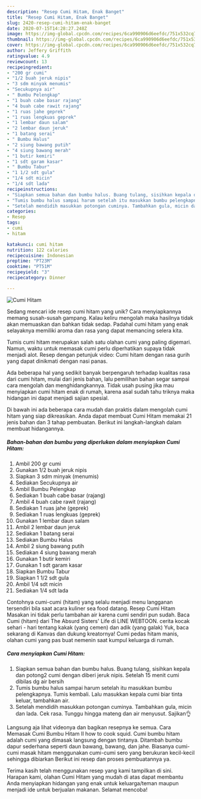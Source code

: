 ```yaml
---
description: "Resep Cumi Hitam, Enak Banget"
title: "Resep Cumi Hitam, Enak Banget"
slug: 2420-resep-cumi-hitam-enak-banget
date: 2020-07-15T14:28:27.248Z
image: https://img-global.cpcdn.com/recipes/6ca990906d6eefdc/751x532cq70/cumi-hitam-foto-resep-utama.jpg
thumbnail: https://img-global.cpcdn.com/recipes/6ca990906d6eefdc/751x532cq70/cumi-hitam-foto-resep-utama.jpg
cover: https://img-global.cpcdn.com/recipes/6ca990906d6eefdc/751x532cq70/cumi-hitam-foto-resep-utama.jpg
author: Jeffery Griffith
ratingvalue: 4.9
reviewcount: 13
recipeingredient:
- "200 gr cumi"
- "1/2 buah jeruk nipis"
- "3 sdm minyak menumis"
- "Secukupnya air"
- " Bumbu Pelengkap"
- "1 buah cabe basar rajang"
- "4 buah cabe rawit rajang"
- "1 ruas jahe geprek"
- "1 ruas lengkuas geprek"
- "1 lembar daun salam"
- "2 lembar daun jeruk"
- "1 batang serai"
- " Bumbu Halus"
- "2 siung bawang putih"
- "4 siung bawang merah"
- "1 butir kemiri"
- "1 sdt garam kasar"
- " Bumbu Tabur"
- "1 1/2 sdt gula"
- "1/4 sdt micin"
- "1/4 sdt lada"
recipeinstructions:
- "Siapkan semua bahan dan bumbu halus. Buang tulang, sisihkan kepala dan potong2 cumi dengan diberi jeruk nipis. Setelah 15 menit cumi dibilas dg air bersih"
- "Tumis bumbu halus sampai harum setelah itu masukkan bumbu pelengkapnya. Tumis kembali. Lalu masukkan kepala cumi biar tinta keluar, tambahkan air."
- "Setelah mendidih masukkan potongan cuminya. Tambahkan gula, micin dan lada. Cek rasa. Tunggu hingga mateng dan air menyusut. Sajikan👌"
categories:
- Resep
tags:
- cumi
- hitam

katakunci: cumi hitam 
nutrition: 122 calories
recipecuisine: Indonesian
preptime: "PT23M"
cooktime: "PT51M"
recipeyield: "3"
recipecategory: Dinner

---
```



![Cumi Hitam](https://img-global.cpcdn.com/recipes/6ca990906d6eefdc/751x532cq70/cumi-hitam-foto-resep-utama.jpg)

Sedang mencari ide resep cumi hitam yang unik? Cara menyiapkannya memang susah-susah gampang. Kalau keliru mengolah maka hasilnya tidak akan memuaskan dan bahkan tidak sedap. Padahal cumi hitam yang enak selayaknya memiliki aroma dan rasa yang dapat memancing selera kita.

Tumis cumi hitam merupakan salah satu olahan cumi yang paling digemari. Namun, waktu untuk memasak cumi perlu diperhatikan supaya tidak menjadi alot. Resep dengan petunjuk video: Cumi hitam dengan rasa gurih yang dapat dinikmati dengan nasi panas.

Ada beberapa hal yang sedikit banyak berpengaruh terhadap kualitas rasa dari cumi hitam, mulai dari jenis bahan, lalu pemilihan bahan segar sampai cara mengolah dan menghidangkannya. Tidak usah pusing jika mau menyiapkan cumi hitam enak di rumah, karena asal sudah tahu triknya maka hidangan ini dapat menjadi sajian spesial.


Di bawah ini ada beberapa cara mudah dan praktis dalam mengolah cumi hitam yang siap dikreasikan. Anda dapat membuat Cumi Hitam memakai 21 jenis bahan dan 3 tahap pembuatan. Berikut ini langkah-langkah dalam membuat hidangannya.

<!--inarticleads1-->

##### Bahan-bahan dan bumbu yang diperlukan dalam menyiapkan Cumi Hitam:

1. Ambil 200 gr cumi
1. Gunakan 1/2 buah jeruk nipis
1. Siapkan 3 sdm minyak (menumis)
1. Sediakan Secukupnya air
1. Ambil  Bumbu Pelengkap
1. Sediakan 1 buah cabe basar (rajang)
1. Ambil 4 buah cabe rawit (rajang)
1. Sediakan 1 ruas jahe (geprek)
1. Sediakan 1 ruas lengkuas (geprek)
1. Gunakan 1 lembar daun salam
1. Ambil 2 lembar daun jeruk
1. Sediakan 1 batang serai
1. Sediakan  Bumbu Halus
1. Ambil 2 siung bawang putih
1. Sediakan 4 siung bawang merah
1. Gunakan 1 butir kemiri
1. Gunakan 1 sdt garam kasar
1. Siapkan  Bumbu Tabur
1. Siapkan 1 1/2 sdt gula
1. Ambil 1/4 sdt micin
1. Sediakan 1/4 sdt lada


Contohnya cumi-cumi (hitam) yang selalu menjadi menu langganan tersendiri bila saat acara kuliner sea food datang. Resep Cumi Hitam Masakan ini tidak perlu tambahan air karena cumi sendiri pun sudah. Baca Cumi (hitam) dari The Absurd Sisters&#39; Life di LINE WEBTOON. cerita kocak sehari - hari tentang kakak (yang cemen) dan adik (yang galak) Yuk, baca sekarang di Kanvas dan dukung kreatornya! Cumi pedas hitam manis, olahan cumi yang pas buat nemenin saat kumpul keluarga di rumah. 

<!--inarticleads2-->

##### Cara menyiapkan Cumi Hitam:

1. Siapkan semua bahan dan bumbu halus. Buang tulang, sisihkan kepala dan potong2 cumi dengan diberi jeruk nipis. Setelah 15 menit cumi dibilas dg air bersih
1. Tumis bumbu halus sampai harum setelah itu masukkan bumbu pelengkapnya. Tumis kembali. Lalu masukkan kepala cumi biar tinta keluar, tambahkan air.
1. Setelah mendidih masukkan potongan cuminya. Tambahkan gula, micin dan lada. Cek rasa. Tunggu hingga mateng dan air menyusut. Sajikan👌


Langsung aja lihat videonya dan bagikan resepnya ke semua. Cara Memasak Cumi Bumbu Hitam II how to cook squid. Cumi bumbu hitam adalah cumi yang dimasak langsung dengan tintanya. Ditambah bumbu dapur sederhana seperti daun bawang, bawang, dan jahe. Biasanya cumi-cumi masak hitam menggunakan cumi-cumi sero yang berukuran kecil-kecil sehingga dibiarkan Berikut ini resep dan proses pembuatannya ya. 

Terima kasih telah menggunakan resep yang kami tampilkan di sini. Harapan kami, olahan Cumi Hitam yang mudah di atas dapat membantu Anda menyiapkan hidangan yang enak untuk keluarga/teman maupun menjadi ide untuk berjualan makanan. Selamat mencoba!
